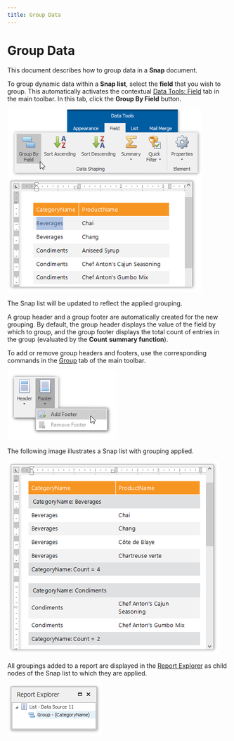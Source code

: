 ```yaml
---
title: Group Data
---
```

# Group Data
This document describes how to group data in a **Snap** document.

To group dynamic data within a **Snap list**, select the **field** that you wish to group. This automatically activates the contextual [Data Tools: Field](../../../../interface-elements-for-desktop/articles/snap-reporting-engine/graphical-user-interface/main-toolbar/data-tools-field.md) tab in the main toolbar. In this tab, click the **Group By Field** button.

![snap-grouped-report00](../../../images/Img21087.png)

The Snap list will be updated to reflect the applied grouping.

A group header and a group footer are automatically created for the new grouping. By default, the group header displays the value of the field by which to group, and the group footer displays the total count of entries in the group (evaluated by the **Count** **summary function**).

To add or remove group headers and footers, use the corresponding commands in the [Group](../../../../interface-elements-for-desktop/articles/snap-reporting-engine/graphical-user-interface/main-toolbar/data-tools-group.md) tab of the main toolbar.

![snap-add-group-footer](../../../images/Img22462.png)

The following image illustrates a Snap list with grouping applied.

![snap-grouped-report01](../../../images/Img21088.png)

All groupings added to a report are displayed in the [Report Explorer](../../../../interface-elements-for-desktop/articles/snap-reporting-engine/graphical-user-interface/snap-application-elements/report-explorer.md) as child nodes of the Snap list to which they are applied.

![snap-grouped-report02](../../../images/Img21089.png)